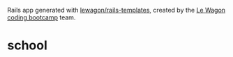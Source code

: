 Rails app generated with [lewagon/rails-templates](https://github.com/lewagon/rails-templates), created by the [Le Wagon coding bootcamp](https://www.lewagon.com) team.
# school
